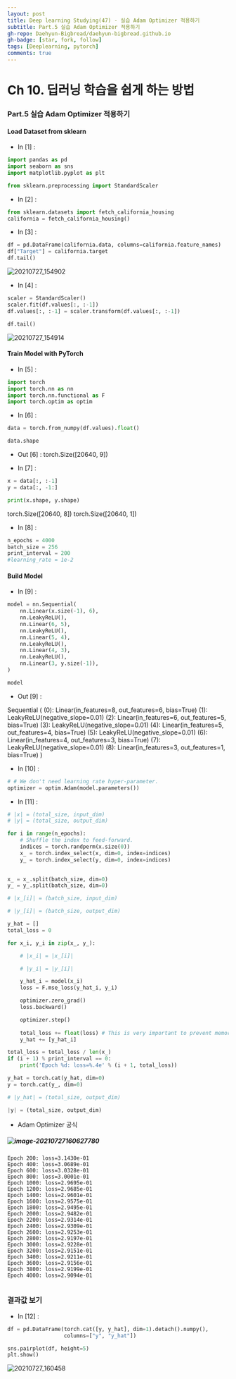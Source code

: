 ```yaml
---
layout: post
title: Deep learning Studying(47) - 실습 Adam Optimizer 적용하기
subtitle: Part.5 실습 Adam Optimizer 적용하기
gh-repo: Daehyun-Bigbread/daehyun-bigbread.github.io
gh-badge: [star, fork, follow]
tags: [Deeplearning, pytorch]
comments: true
---
```


# Ch 10. 딥러닝 학습을 쉽게 하는 방법

### Part.5 실습 Adam Optimizer 적용하기

#### Load Dataset from sklearn



* In [1] :

```python
import pandas as pd
import seaborn as sns
import matplotlib.pyplot as plt

from sklearn.preprocessing import StandardScaler
```





* In [2] :

```python
from sklearn.datasets import fetch_california_housing
california = fetch_california_housing()
```





* In [3] :

```python
df = pd.DataFrame(california.data, columns=california.feature_names)
df["Target"] = california.target
df.tail()
```



![20210727_154902](../../assets/img/20210727_154902.png)





* In [4] :

```python
scaler = StandardScaler()
scaler.fit(df.values[:, :-1])
df.values[:, :-1] = scaler.transform(df.values[:, :-1])

df.tail()
```



![20210727_154914](../../assets/img/20210727_154914.png)



#### Train Model with PyTorch



* In [5] :

```python
import torch
import torch.nn as nn
import torch.nn.functional as F
import torch.optim as optim
```



* In [6] :



```python
data = torch.from_numpy(df.values).float()

data.shape
```

* Out [6] : torch.Size([20640, 9])





* In [7] :

```python
x = data[:, :-1]
y = data[:, -1:]

print(x.shape, y.shape)
```

torch.Size([20640, 8]) torch.Size([20640, 1])





* In [8] :

```python
n_epochs = 4000
batch_size = 256
print_interval = 200
#learning_rate = 1e-2
```



#### Build Model

* In [9] :

```python
model = nn.Sequential(
    nn.Linear(x.size(-1), 6),
    nn.LeakyReLU(),
    nn.Linear(6, 5),
    nn.LeakyReLU(),
    nn.Linear(5, 4),
    nn.LeakyReLU(),
    nn.Linear(4, 3),
    nn.LeakyReLU(),
    nn.Linear(3, y.size(-1)),
)

model
```



* Out [9] :

Sequential (
  (0): Linear(in_features=8, out_features=6, bias=True)
  (1): LeakyReLU(negative_slope=0.01)
  (2): Linear(in_features=6, out_features=5, bias=True)
  (3): LeakyReLU(negative_slope=0.01)
  (4): Linear(in_features=5, out_features=4, bias=True)
  (5): LeakyReLU(negative_slope=0.01)
  (6): Linear(in_features=4, out_features=3, bias=True)
  (7): LeakyReLU(negative_slope=0.01)
  (8): Linear(in_features=3, out_features=1, bias=True)
)



* In [10] :

```python
# # We don't need learning rate hyper-parameter.
optimizer = optim.Adam(model.parameters())
```





* In [11] :

```python
# |x| = (total_size, input_dim)
# |y| = (total_size, output_dim)

for i in range(n_epochs):
    # Shuffle the index to feed-forward.
    indices = torch.randperm(x.size(0))
    x_ = torch.index_select(x, dim=0, index=indices)
    y_ = torch.index_select(y, dim=0, index=indices)
    

x_ = x_.split(batch_size, dim=0)
y_ = y_.split(batch_size, dim=0)

# |x_[i]| = (batch_size, input_dim)

# |y_[i]| = (batch_size, output_dim)

y_hat = []
total_loss = 0

for x_i, y_i in zip(x_, y_):

    # |x_i| = |x_[i]|

    # |y_i| = |y_[i]|

​    y_hat_i = model(x_i)
​    loss = F.mse_loss(y_hat_i, y_i)

​    optimizer.zero_grad()
​    loss.backward()

​    optimizer.step()
​    
​    total_loss += float(loss) # This is very important to prevent memory leak.
​    y_hat += [y_hat_i]

total_loss = total_loss / len(x_)
if (i + 1) % print_interval == 0:
    print('Epoch %d: loss=%.4e' % (i + 1, total_loss))

y_hat = torch.cat(y_hat, dim=0)
y = torch.cat(y_, dim=0)

# |y_hat| = (total_size, output_dim)

|y| = (total_size, output_dim)
```

* Adam Optimizer 공식

##### ![image-20210727160627780](../../assets/img/image-20210727160627780.png)



```
Epoch 200: loss=3.1430e-01
Epoch 400: loss=3.0689e-01
Epoch 600: loss=3.0328e-01
Epoch 800: loss=3.0001e-01
Epoch 1000: loss=2.9695e-01
Epoch 1200: loss=2.9685e-01
Epoch 1400: loss=2.9601e-01
Epoch 1600: loss=2.9575e-01
Epoch 1800: loss=2.9495e-01
Epoch 2000: loss=2.9482e-01
Epoch 2200: loss=2.9314e-01
Epoch 2400: loss=2.9309e-01
Epoch 2600: loss=2.9253e-01
Epoch 2800: loss=2.9197e-01
Epoch 3000: loss=2.9228e-01
Epoch 3200: loss=2.9151e-01
Epoch 3400: loss=2.9211e-01
Epoch 3600: loss=2.9156e-01
Epoch 3800: loss=2.9199e-01
Epoch 4000: loss=2.9094e-01


```



### 결과값 보기

* In [12] :



```python
df = pd.DataFrame(torch.cat([y, y_hat], dim=1).detach().numpy(),
                  columns=["y", "y_hat"])

sns.pairplot(df, height=5)
plt.show()
```

![20210727_160458](../../assets/img/20210727_160458.png)
